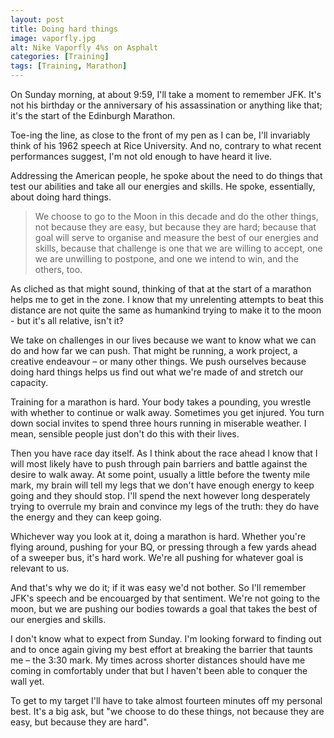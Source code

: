 ```yaml
---
layout: post
title: Doing hard things
image: vaporfly.jpg
alt: Nike Vaporfly 4%s on Asphalt
categories: [Training]
tags: [Training, Marathon]
---
```


On Sunday morning, at about 9:59, I'll take a moment to remember JFK. It's not his birthday or the anniversary of his assassination or anything like that; it's the start of the Edinburgh Marathon. 

Toe-ing the line, as close to the front of my pen as I can be, I'll invariably think of his 1962 speech at Rice University. And no, contrary to what recent performances suggest, I'm not old enough to have heard it live.

Addressing the American people, he spoke about the need to do things that test our abilities and take all our energies and skills. He spoke, essentially, about doing hard things.

>We choose to go to the Moon in this decade and do the other things, not because they are easy, but because they are hard; because that goal will serve to organise and measure the best of our energies and skills, because that challenge is one that we are willing to accept, one we are unwilling to postpone, and one we intend to win, and the others, too.

As cliched as that might sound, thinking of that at the start of a marathon helps me to get in the zone. I know that my unrelenting attempts to beat this distance are not quite the same as humankind trying to make it to the moon - but it's all relative, isn't it? 

We take on challenges in our lives because we want to know what we can do and how far we can push. That might be running, a work project, a creative endeavour – or many other things. We push ourselves because doing hard things helps us find out what we're made of and stretch our capacity.

Training for a marathon is hard. Your body takes a pounding, you wrestle with whether to continue or walk away. Sometimes you get injured. You turn down social invites to spend three hours running in miserable weather. I mean, sensible people just don't do this with their lives. 

Then you have race day itself. As I think about the race ahead I know that I will most likely have to push through pain barriers and battle against the desire to walk away. At some point, usually a little before the twenty mile mark, my brain will tell my legs that we don't have enough energy to keep going and they should stop. I'll spend the next however long desperately trying to overrule my brain and convince my legs of the truth: they do have the energy and they can keep going.

Whichever way you look at it, doing a marathon is hard. Whether you're flying around, pushing for your BQ, or pressing through a few yards ahead of a sweeper bus, it's hard work. We're all pushing for whatever goal is relevant to us.

And that's why we do it; if it was easy we'd not bother. So I'll remember JFK's speech and be encouarged by that sentiment. We're not going to the moon, but we are pushing our bodies towards a goal that takes the best of our energies and skills.

I don't know what to expect from Sunday. I'm looking forward to finding out and to once again giving my best effort at breaking the barrier that taunts me – the 3:30 mark. My times across shorter distances should have me coming in comfortably under that but I haven't been able to conquer the wall yet. 

To get to my target I'll have to take almost fourteen minutes off my personal best. It's a big ask, but "we choose to do these things, not because they are easy, but because they are hard".

